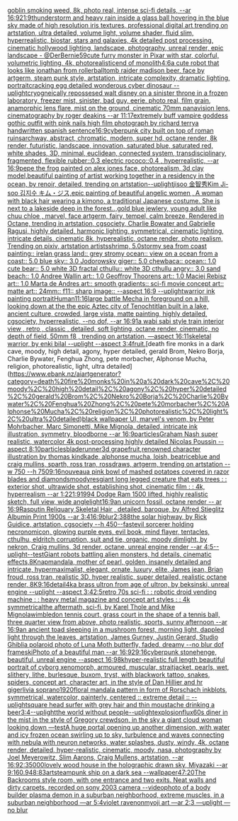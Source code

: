 [goblin smoking weed, 8k, photo real, intense sci-fi details, --ar 16:9](https://www.ebank.nz/aiartgenerator?category=goblin%20smoking%20weed%2C%208k%2C%20photo%20real%2C%20intense%20sci-fi%20details%2C%20--ar%2016%3A9)[21:9](https://www.ebank.nz/aiartgenerator?category=21%3A9)[thunderstorm and heavy rain inside a glass ball hovering in the blue sky made of high resolution iris textures, professional digital art trending on artstation, ultra detailed, volume light, volume shader, fluid slim, hyperrealistic, biostar, stars and galaxies, 4k detailed post processing, cinematic hollywood lighting, landscape, photography, unreal render, epic landscape - @DerBernie59](https://www.ebank.nz/aiartgenerator?category=thunderstorm%20and%20heavy%20rain%20inside%20a%20glass%20ball%20hovering%20in%20the%20blue%20sky%20made%20of%20high%20resolution%20iris%20textures%2C%20professional%20digital%20art%20trending%20on%20artstation%2C%20ultra%20detailed%2C%20volume%20light%2C%20volume%20shader%2C%20fluid%20slim%2C%20hyperrealistic%2C%20biostar%2C%20stars%20and%20galaxies%2C%204k%20detailed%20post%20processing%2C%20cinematic%20hollywood%20lighting%2C%20landscape%2C%20photography%2C%20unreal%20render%2C%20epic%20landscape%20-%20%40DerBernie59)[cute furry monster in Pixar with star, colorful, volumetric lighting, 4k, photorealistic](https://www.ebank.nz/aiartgenerator?category=cute%20furry%20monster%20in%20Pixar%20with%20star%2C%20colorful%2C%20volumetric%20lighting%2C%204k%2C%20photorealistic)[end of monolith](https://www.ebank.nz/aiartgenerator?category=end%20of%20monolith)[4:6](https://www.ebank.nz/aiartgenerator?category=4%3A6)[a cute robot that looks like jonathan from rollerball](https://www.ebank.nz/aiartgenerator?category=a%20cute%20robot%20that%20looks%20like%20jonathan%20from%20rollerball)[tomb raider madison beer, face by artgerm, steam punk style, artstation, intricate complexity, dramatic lighting, portrait](https://www.ebank.nz/aiartgenerator?category=tomb%20raider%20madison%20beer%2C%20face%20by%20artgerm%2C%20steam%20punk%20style%2C%20artstation%2C%20intricate%20complexity%2C%20dramatic%20lighting%2C%20portrait)[cracking egg detailed wonderous cyber dinosaur --uplight](https://www.ebank.nz/aiartgenerator?category=cracking%20egg%20detailed%20wonderous%20cyber%20dinosaur%20--uplight)[cryogneically repossesed walt disney on a sinister throne in a frozen laboratory, freezer mist, sinister, bad guy, eerie, photo real, film grain, anamorphic lens flare, mist on the ground, cinematic 70mm panavision lens, cinematography by roger deakins --ar 11:17](https://www.ebank.nz/aiartgenerator?category=cryogneically%20repossesed%20walt%20disney%20on%20a%20sinister%20throne%20in%20a%20frozen%20laboratory%2C%20freezer%20mist%2C%20sinister%2C%20bad%20guy%2C%20eerie%2C%20photo%20real%2C%20film%20grain%2C%20anamorphic%20lens%20flare%2C%20mist%20on%20the%20ground%2C%20cinematic%2070mm%20panavision%20lens%2C%20cinematography%20by%20roger%20deakins%20--ar%2011%3A17)[extremely buff vampire goddess gothic outfit with pink nails high film photograph by richard terry](https://www.ebank.nz/aiartgenerator?category=extremely%20buff%20vampire%20goddess%20gothic%20outfit%20with%20pink%20nails%20high%20film%20photograph%20by%20richard%20terry)[a handwritten spanish sentence](https://www.ebank.nz/aiartgenerator?category=a%20handwritten%20spanish%20sentence)[16:9](https://www.ebank.nz/aiartgenerator?category=16%3A9)[cyberpunk city built on top of roman ruins](https://www.ebank.nz/aiartgenerator?category=cyberpunk%20city%20built%20on%20top%20of%20roman%20ruins)[archway, abstract, chromatic, modern, super hd, octane render, 8k render, futuristic, landscape, innovation, saturated blue, saturated red, white shades, 3D, minimal, euclidean, connected system, transdisciplinary, fragmented, flexible rubber::0.3 electric rococo::0.4 , hyperrealistic, --ar 16:9](https://www.ebank.nz/aiartgenerator?category=archway%2C%20abstract%2C%20chromatic%2C%20modern%2C%20super%20hd%2C%20octane%20render%2C%208k%20render%2C%20futuristic%2C%20landscape%2C%20innovation%2C%20saturated%20blue%2C%20saturated%20red%2C%20white%20shades%2C%203D%2C%20minimal%2C%20euclidean%2C%20connected%20system%2C%20transdisciplinary%2C%20fragmented%2C%20flexible%20rubber%3A%3A0.3%20electric%20rococo%3A%3A0.4%20%2C%20hyperrealistic%2C%20--ar%2016%3A9)[pepe the frog painted on alex jones face, photorealism, 3d clay model,](https://www.ebank.nz/aiartgenerator?category=pepe%20the%20frog%20painted%20on%20alex%20jones%20face%2C%20photorealism%2C%203d%20clay%20model%2C)[beautiful painting of artist working together in a residency in the ocean, by renoir, detailed, trending on artstation](https://www.ebank.nz/aiartgenerator?category=beautiful%20painting%20of%20artist%20working%20together%20in%20a%20residency%20in%20the%20ocean%2C%20by%20renoir%2C%20detailed%2C%20trending%20on%20artstation)[--uplight](https://www.ebank.nz/aiartgenerator?category=--uplight)[jisoo 金智秀Kim Ji-soo 김지수 キム・ジス,epic painting of beautiful angelic women , A woman with black hair wearing a kimono, a traditional Japanese costume. She is next to a lakeside deep in the forest..,gold blue jewlery, young adult like chuu chloe , marvel, face artgerm, fairy, tempel, calm breeze, Rendered in Octane, trending in artstation, cgsociety, Charlie Bowater and Gabrielle Ragusi, highly detailed, harmonic lighting, symmetrical, cinematic lighting, intricate details, cinematic 8k, hyperealistic, octane render, photo realism, Trending on pixiv, artstation artists](https://www.ebank.nz/aiartgenerator?category=jisoo%20%E9%87%91%E6%99%BA%E7%A7%80Kim%20Ji-soo%20%EA%B9%80%EC%A7%80%EC%88%98%20%E3%82%AD%E3%83%A0%E3%83%BB%E3%82%B8%E3%82%B9%2Cepic%20painting%20of%20beautiful%20angelic%20women%20%2C%20A%20woman%20with%20black%20hair%20wearing%20a%20kimono%2C%20a%20traditional%20Japanese%20costume.%20She%20is%20next%20to%20a%20lakeside%20deep%20in%20the%20forest..%2Cgold%20blue%20jewlery%2C%20young%20adult%20like%20chuu%20chloe%20%2C%20marvel%2C%20face%20artgerm%2C%20fairy%2C%20tempel%2C%20calm%20breeze%2C%20Rendered%20in%20Octane%2C%20trending%20in%20artstation%2C%20cgsociety%2C%20Charlie%20Bowater%20and%20Gabrielle%20Ragusi%2C%20highly%20detailed%2C%20harmonic%20lighting%2C%20symmetrical%2C%20cinematic%20lighting%2C%20intricate%20details%2C%20cinematic%208k%2C%20hyperealistic%2C%20octane%20render%2C%20photo%20realism%2C%20Trending%20on%20pixiv%2C%20artstation%20artists)[shrimp, 5.0stormy sea from coast painting:: irelan grass land:: grey stromy ocean:: view on a ocean from a coast:: 5.0 blue sky:: 3.0 Jodorowsky giger:: 5.0 chewbaca:: ocean:: 1.0 cute bear:: 5.0 white 3D fractal cthullu:: white 3D cthullu angry:: 3.0 sand beach:: 1.0 Andree Wallin art:: 1.0 Geoffroy Thoorens art:: 1.0 Maciej Rebisz art:: 1.0 Marta de Andres art:: smooth gradients:: sci-fi movie concept art:: matte art:: 24mm:: f11:: sharp image:: --aspect 16:9 --uplight](https://www.ebank.nz/aiartgenerator?category=shrimp%2C%205.0stormy%20sea%20from%20coast%20painting%3A%3A%20irelan%20grass%20land%3A%3A%20grey%20stromy%20ocean%3A%3A%20view%20on%20a%20ocean%20from%20a%20coast%3A%3A%205.0%20blue%20sky%3A%3A%203.0%20Jodorowsky%20giger%3A%3A%205.0%20chewbaca%3A%3A%20ocean%3A%3A%201.0%20cute%20bear%3A%3A%205.0%20white%203D%20fractal%20cthullu%3A%3A%20white%203D%20cthullu%20angry%3A%3A%203.0%20sand%20beach%3A%3A%201.0%20Andree%20Wallin%20art%3A%3A%201.0%20Geoffroy%20Thoorens%20art%3A%3A%201.0%20Maciej%20Rebisz%20art%3A%3A%201.0%20Marta%20de%20Andres%20art%3A%3A%20smooth%20gradients%3A%3A%20sci-fi%20movie%20concept%20art%3A%3A%20matte%20art%3A%3A%2024mm%3A%3A%20f11%3A%3A%20sharp%20image%3A%3A%20--aspect%2016%3A9%20--uplight)[warrior ink painting portrait](https://www.ebank.nz/aiartgenerator?category=warrior%20ink%20painting%20portrait)[Human](https://www.ebank.nz/aiartgenerator?category=Human)[11:16](https://www.ebank.nz/aiartgenerator?category=11%3A16)[large battle Mecha in foreground on a hill, looking down at the the epic Aztec city of Tenochtitlan built in a lake, ancient culture, crowded, large vista, matte painting, highly detailed, cgsociety, hyperrealistic, --no dof, --ar 16:9](https://www.ebank.nz/aiartgenerator?category=large%20battle%20Mecha%20in%20foreground%20on%20a%20hill%2C%20looking%20down%20at%20the%20the%20epic%20Aztec%20city%20of%20Tenochtitlan%20built%20in%20a%20lake%2C%20ancient%20culture%2C%20crowded%2C%20large%20vista%2C%20matte%20painting%2C%20highly%20detailed%2C%20cgsociety%2C%20hyperrealistic%2C%20--no%20dof%2C%20--ar%2016%3A9)[1](https://www.ebank.nz/aiartgenerator?category=1)[a wabi sabi style train interior view , retro , classic , detailed, soft  lighting, octane render, cinematic, no depth of field, 50mm f8 , trending on artstation, —aspect 16:11](https://www.ebank.nz/aiartgenerator?category=a%20wabi%20sabi%20style%20train%20interior%20view%20%2C%20retro%20%2C%20classic%20%2C%20detailed%2C%20soft%20%20lighting%2C%20octane%20render%2C%20cinematic%2C%20no%20depth%20of%20field%2C%2050mm%20f8%20%2C%20trending%20on%20artstation%2C%20%E2%80%94aspect%2016%3A11)[skeletal warrior, by enki bilal --uplight --aspect 3:4](https://www.ebank.nz/aiartgenerator?category=skeletal%20warrior%2C%20by%20enki%20bilal%20--uplight%20--aspect%203%3A4)[fruit.](https://www.ebank.nz/aiartgenerator?category=fruit.)[death fire monks in a dark cave, moody, high detail, agony, hyper detailed, gerald Brom, Nekro Borja, Charlie Bywater, Fenghua Zhong, pete morbacher, Alphonse Mucha, religion, photorealistic, light, ultra detailed](https://www.ebank.nz/aiartgenerator?category=death%20fire%20monks%20in%20a%20dark%20cave%2C%20moody%2C%20high%20detail%2C%20agony%2C%20hyper%20detailed%2C%20gerald%20Brom%2C%20Nekro%20Borja%2C%20Charlie%20Bywater%2C%20Fenghua%20Zhong%2C%20pete%20morbacher%2C%20Alphonse%20Mucha%2C%20religion%2C%20photorealistic%2C%20light%2C%20ultra%20detailed)[black wallpaper UI, marvel's venom, by Peter Mohrbacher, Marc Simonetti, Mike Mignola, detailed, intricate ink illustration, symmetry, bloodborne --ar 16:9](https://www.ebank.nz/aiartgenerator?category=black%20wallpaper%20UI%2C%20marvel%27s%20venom%2C%20by%20Peter%20Mohrbacher%2C%20Marc%20Simonetti%2C%20Mike%20Mignola%2C%20detailed%2C%20intricate%20ink%20illustration%2C%20symmetry%2C%20bloodborne%20--ar%2016%3A9)[particles](https://www.ebank.nz/aiartgenerator?category=particles)[Graham Nash super realistic, watercolor 4k post-processing highly detailed Nicolas Poussin --aspect 8:10](https://www.ebank.nz/aiartgenerator?category=Graham%20Nash%20super%20realistic%2C%20watercolor%204k%20post-processing%20highly%20detailed%20Nicolas%20Poussin%20--aspect%208%3A10)[particles](https://www.ebank.nz/aiartgenerator?category=particles)[bladerunner](https://www.ebank.nz/aiartgenerator?category=bladerunner)[3d grapefruit,renowned character illustration by thomas kindkade, alphonse mucha, loish, beatriceblue and craig mullins, sparth, ross tran, rossdraws, artgerm, trending on artstation --w 750 --h 750](https://www.ebank.nz/aiartgenerator?category=3d%20grapefruit%2Crenowned%20character%20illustration%20by%20thomas%20kindkade%2C%20alphonse%20mucha%2C%20loish%2C%20beatriceblue%20and%20craig%20mullins%2C%20sparth%2C%20ross%20tran%2C%20rossdraws%2C%20artgerm%2C%20trending%20on%20artstation%20--w%20750%20--h%20750)[9:16](https://www.ebank.nz/aiartgenerator?category=9%3A16)[nouveau](https://www.ebank.nz/aiartgenerator?category=nouveau)[a pink bowl of mashed potatoes covered in razor blades and diamonds](https://www.ebank.nz/aiartgenerator?category=a%20pink%20bowl%20of%20mashed%20potatoes%20covered%20in%20razor%20blades%20and%20diamonds)[moody](https://www.ebank.nz/aiartgenerator?category=moody)[res](https://www.ebank.nz/aiartgenerator?category=res)[giant long legged creature that eats trees  : : exterior shot, ultrawide shot, establishing shot, cinematic film : : 4k, hyperrealism --ar 1:2](https://www.ebank.nz/aiartgenerator?category=giant%20long%20legged%20creature%20that%20eats%20trees%20%20%3A%20%3A%20exterior%20shot%2C%20ultrawide%20shot%2C%20establishing%20shot%2C%20cinematic%20film%20%3A%20%3A%204k%2C%20hyperrealism%20--ar%201%3A2)[21:9](https://www.ebank.nz/aiartgenerator?category=21%3A9)[1994 Dodge Ram 1500 lifted, highly realistic sketch, full view, wide angle](https://www.ebank.nz/aiartgenerator?category=1994%20Dodge%20Ram%201500%20lifted%2C%20highly%20realistic%20sketch%2C%20full%20view%2C%20wide%20angle)[light](https://www.ebank.nz/aiartgenerator?category=light)[16:9](https://www.ebank.nz/aiartgenerator?category=16%3A9)[an unicorn fossil, octane render -- ar 16:9](https://www.ebank.nz/aiartgenerator?category=an%20unicorn%20fossil%2C%20octane%20render%20--%20ar%2016%3A9)[Rasputin Reliquary Skeletal Hair , detailed, baroque,  by Alfred Stieglitz Albumin Print 1900s --ar 3:4](https://www.ebank.nz/aiartgenerator?category=Rasputin%20Reliquary%20Skeletal%20Hair%20%2C%20detailed%2C%20baroque%2C%20%20by%20Alfred%20Stieglitz%20Albumin%20Print%201900s%20--ar%203%3A4)[16:9](https://www.ebank.nz/aiartgenerator?category=16%3A9)[blur](https://www.ebank.nz/aiartgenerator?category=blur)[2:3](https://www.ebank.nz/aiartgenerator?category=2%3A3)[88](https://www.ebank.nz/aiartgenerator?category=88)[the solar highway, by Rick Guidice, artstation, cgsociety --h 450](https://www.ebank.nz/aiartgenerator?category=the%20solar%20highway%2C%20by%20Rick%20Guidice%2C%20artstation%2C%20cgsociety%20--h%20450)[--fast](https://www.ebank.nz/aiartgenerator?category=--fast)[evil sorcerer holding necronomicon, glowing purple eyes, evil book, mind flayer, tentacles, cthulhu, eldritch corruption, suit and tie, organic, moody dimlight, by nekron, Craig mullins, 3d render, octane, unreal engine render --ar 4:5](https://www.ebank.nz/aiartgenerator?category=evil%20sorcerer%20holding%20necronomicon%2C%20glowing%20purple%20eyes%2C%20evil%20book%2C%20mind%20flayer%2C%20tentacles%2C%20cthulhu%2C%20eldritch%20corruption%2C%20suit%20and%20tie%2C%20organic%2C%20moody%20dimlight%2C%20by%20nekron%2C%20Craig%20mullins%2C%203d%20render%2C%20octane%2C%20unreal%20engine%20render%20--ar%204%3A5)[--uplight](https://www.ebank.nz/aiartgenerator?category=--uplight)[--test](https://www.ebank.nz/aiartgenerator?category=--test)[Giant robots battling alien monsters, hd details, cinematic effects,8K](https://www.ebank.nz/aiartgenerator?category=Giant%20robots%20battling%20alien%20monsters%2C%20hd%20details%2C%20cinematic%20effects%2C8K)[nap](https://www.ebank.nz/aiartgenerator?category=nap)[mandala, mother of pearl, golden, insanely detailed and intricate, hypermaximalist, elegant, ornate, luxury, elite, James jean, Brian froud, ross tran, realistic 3D, hyper realistic, super detailed, realistic octane render, 8K](https://www.ebank.nz/aiartgenerator?category=mandala%2C%20mother%20of%20pearl%2C%20golden%2C%20insanely%20detailed%20and%20intricate%2C%20hypermaximalist%2C%20elegant%2C%20ornate%2C%20luxury%2C%20elite%2C%20James%20jean%2C%20Brian%20froud%2C%20ross%20tran%2C%20realistic%203D%2C%20hyper%20realistic%2C%20super%20detailed%2C%20realistic%20octane%20render%2C%208K)[9:16](https://www.ebank.nz/aiartgenerator?category=9%3A16)[detail](https://www.ebank.nz/aiartgenerator?category=detail)[4k](https://www.ebank.nz/aiartgenerator?category=4k)[a brass ultron from age of ultron, by beksinski, unreal engine --uplight --aspect 3:4](https://www.ebank.nz/aiartgenerator?category=a%20brass%20ultron%20from%20age%20of%20ultron%2C%20by%20beksinski%2C%20unreal%20engine%20--uplight%20--aspect%203%3A4)[2:5](https://www.ebank.nz/aiartgenerator?category=2%3A5)[retro 70s sci-fi : : robotic droid vending machine : : heavy metal magazine and concept art styles : : 4k symmetrical](https://www.ebank.nz/aiartgenerator?category=retro%2070s%20sci-fi%20%3A%20%3A%20robotic%20droid%20vending%20machine%20%3A%20%3A%20heavy%20metal%20magazine%20and%20concept%20art%20styles%20%3A%20%3A%204k%20symmetrical)[the aftermath, sci-fi, by Karel Thole and Mike Mignola](https://www.ebank.nz/aiartgenerator?category=the%20aftermath%2C%20sci-fi%2C%20by%20Karel%20Thole%20and%20Mike%20Mignola)[wimbledon tennis court, grass court in the shape of a tennis ball, three quarter view from above, photo realistic, sports, sunny afternoon --ar 16:9](https://www.ebank.nz/aiartgenerator?category=wimbledon%20tennis%20court%2C%20grass%20court%20in%20the%20shape%20of%20a%20tennis%20ball%2C%20three%20quarter%20view%20from%20above%2C%20photo%20realistic%2C%20sports%2C%20sunny%20afternoon%20--ar%2016%3A9)[an ancient toad sleeping in a mushroom forest, morning light, dappled light through the leaves, artstation, James Gurney, Justin Gerard, Studio Ghibli](https://www.ebank.nz/aiartgenerator?category=an%20ancient%20toad%20sleeping%20in%20a%20mushroom%20forest%2C%20morning%20light%2C%20dappled%20light%20through%20the%20leaves%2C%20artstation%2C%20James%20Gurney%2C%20Justin%20Gerard%2C%20Studio%20Ghibli)[a polaroid photo of Luna Moth butterfly, faded, dreamy --no blur dof frame](https://www.ebank.nz/aiartgenerator?category=a%20polaroid%20photo%20of%20Luna%20Moth%20butterfly%2C%20faded%2C%20dreamy%20--no%20blur%20dof%20frame)[ski](https://www.ebank.nz/aiartgenerator?category=ski)[Photo of a beautiful man --ar 16:9](https://www.ebank.nz/aiartgenerator?category=Photo%20of%20a%20beautiful%20man%20--ar%2016%3A9)[2](https://www.ebank.nz/aiartgenerator?category=2)[9:16](https://www.ebank.nz/aiartgenerator?category=9%3A16)[cyberpunk stonehenge, beautiful, unreal engine  --aspect 16:9](https://www.ebank.nz/aiartgenerator?category=cyberpunk%20stonehenge%2C%20beautiful%2C%20unreal%20engine%20%20--aspect%2016%3A9)[8k](https://www.ebank.nz/aiartgenerator?category=8k)[hyper-realistic full length beautiful portrait of cyborg xenomorph, armoured, muscular, straitjacket, pearls, wet, slithery, lithe, burlesque, buxom, tryst, with blackwork tattoo, snakes, spiders, concept art, character art, in the style of Dan Hillier and hr giger](https://www.ebank.nz/aiartgenerator?category=hyper-realistic%20full%20length%20beautiful%20portrait%20of%20cyborg%20xenomorph%2C%20armoured%2C%20muscular%2C%20straitjacket%2C%20pearls%2C%20wet%2C%20slithery%2C%20lithe%2C%20burlesque%2C%20buxom%2C%20tryst%2C%20with%20blackwork%20tattoo%2C%20snakes%2C%20spiders%2C%20concept%20art%2C%20character%20art%2C%20in%20the%20style%20of%20Dan%20Hillier%20and%20hr%20giger)[livia soprano](https://www.ebank.nz/aiartgenerator?category=livia%20soprano)[1920](https://www.ebank.nz/aiartgenerator?category=1920)[floral mandala pattern in form of Rorschach inkblots, symmetrical, watercolor, painterly, centered :: extreme detail :: --uplight](https://www.ebank.nz/aiartgenerator?category=floral%20mandala%20pattern%20in%20form%20of%20Rorschach%20inkblots%2C%20symmetrical%2C%20watercolor%2C%20painterly%2C%20centered%20%3A%3A%20extreme%20detail%20%3A%3A%20--uplight)[square head surfer with grey hair and thin moustache drinking a beer](https://www.ebank.nz/aiartgenerator?category=square%20head%20surfer%20with%20grey%20hair%20and%20thin%20moustache%20drinking%20a%20beer)[3:4](https://www.ebank.nz/aiartgenerator?category=3%3A4)[--uplight](https://www.ebank.nz/aiartgenerator?category=--uplight)[the world without people](https://www.ebank.nz/aiartgenerator?category=the%20world%20without%20people)[--uplight](https://www.ebank.nz/aiartgenerator?category=--uplight)[explosion](https://www.ebank.nz/aiartgenerator?category=explosion)[flux](https://www.ebank.nz/aiartgenerator?category=flux)[60s diner in the mist in the style of Gregory crewdson, in the sky a giant cloud woman looking down —test](https://www.ebank.nz/aiartgenerator?category=60s%20diner%20in%20the%20mist%20in%20the%20style%20of%20Gregory%20crewdson%2C%20in%20the%20sky%20a%20giant%20cloud%20woman%20looking%20down%20%E2%80%94test)[A huge portal opening up another dimension, with water and icy frozen ocean swirling up to sky, turbulence and waves connecting with nebula with neuron networks, water splashes, dusty, windy, 4k, octane render, detailed, hyper-realistic, cinematic, moody, nasa, photography by Joel Meyerowitz, Slim Aarons, Craig Mullens, artstation, --ar 16:9](https://www.ebank.nz/aiartgenerator?category=A%20huge%20portal%20opening%20up%20another%20dimension%2C%20with%20water%20and%20icy%20frozen%20ocean%20swirling%20up%20to%20sky%2C%20turbulence%20and%20waves%20connecting%20with%20nebula%20with%20neuron%20networks%2C%20water%20splashes%2C%20dusty%2C%20windy%2C%204k%2C%20octane%20render%2C%20detailed%2C%20hyper-realistic%2C%20cinematic%2C%20moody%2C%20nasa%2C%20photography%20by%20Joel%20Meyerowitz%2C%20Slim%20Aarons%2C%20Craig%20Mullens%2C%20artstation%2C%20--ar%2016%3A9)[2:3](https://www.ebank.nz/aiartgenerator?category=2%3A3)[5000](https://www.ebank.nz/aiartgenerator?category=5000)[lovely wood house in the holographic drawn sky, Miyazaki  --ar 9:16](https://www.ebank.nz/aiartgenerator?category=lovely%20wood%20house%20in%20the%20holographic%20drawn%20sky%2C%20Miyazaki%20%20--ar%209%3A16)[0.9](https://www.ebank.nz/aiartgenerator?category=0.9)[48:83](https://www.ebank.nz/aiartgenerator?category=48%3A83)[art](https://www.ebank.nz/aiartgenerator?category=art)[steampunk ship on a dark sea --wallpaper](https://www.ebank.nz/aiartgenerator?category=steampunk%20ship%20on%20a%20dark%20sea%20--wallpaper)[47:20](https://www.ebank.nz/aiartgenerator?category=47%3A20)[The Backrooms style room, with one entrance and two exits. Neat walls and dirty carpets. recorded on sony 2003 camera --video](https://www.ebank.nz/aiartgenerator?category=The%20Backrooms%20style%20room%2C%20with%20one%20entrance%20and%20two%20exits.%20Neat%20walls%20and%20dirty%20carpets.%20recorded%20on%20sony%202003%20camera%20--video)[photo of a body builder plasma demon in a suburban neighborhood, extreme muscles, in a suburban neighborhood —ar 5:4](https://www.ebank.nz/aiartgenerator?category=photo%20of%20a%20body%20builder%20plasma%20demon%20in%20a%20suburban%20neighborhood%2C%20extreme%20muscles%2C%20in%20a%20suburban%20neighborhood%20%E2%80%94ar%205%3A4)[violet raven](https://www.ebank.nz/aiartgenerator?category=violet%20raven)[onmyoji art  —ar 2:3 —uplight —no blur](https://www.ebank.nz/aiartgenerator?category=onmyoji%20art%20%20%E2%80%94ar%202%3A3%20%E2%80%94uplight%20%E2%80%94no%20blur)